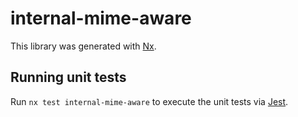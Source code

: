 # internal-mime-aware

This library was generated with [Nx](https://nx.dev).

## Running unit tests

Run `nx test internal-mime-aware` to execute the unit tests via [Jest](https://jestjs.io).

